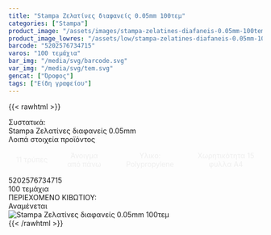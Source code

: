 ```yaml
---
title: "Stampa Ζελατίνες διαφανείς 0.05mm 100τεμ"
categories: ["Stampa"]
product_image: "/assets/images/stampa-zelatines-diafaneis-0.05mm-100tem.jpg"
product_image_lowres: "/assets/low/stampa-zelatines-diafaneis-0.05mm-100tem.jpg"
barcode: "5202576734715"
varos: "100 τεμάχια"
bar_img: "/media/svg/barcode.svg"
var_img: "/media/svg/tem.svg"
gencat: ["Όροφος"]
tags: ["Είδη γραφείου"]
---
```

{{< rawhtml >}}
<style>
    .stpinout {
    display: grid;
    grid-template-columns: auto auto auto auto;
    text-align: center;
    gap: 5px;
}
.stpin {
    
    display: flex;
    align-items: center;
    justify-content: center;
    padding: 15px;
    color: #eee;
}
    
    @media only screen and (max-width:700px) {
        

        .stpinout {
            grid-template-columns: auto;
           
    }
</style>
<div class="product"><div id="sistatika">Συστατικά:</div><div class="alltext">Stampa Ζελατίνες διαφανείς 0.05mm<br></div><div id="loipa">Λοιπά στοιχεία προϊόντος</div><div class="keno"></div>

<div class="stpinout sfwb"><div class="stpin sred">11 τρύπες</div><div class="stpin s444">Άνοιγμα από πάνω</div><div class="stpin sred ">Υλικο: Polypropylene</div><div class="stpin s444">Χωρητικότητα 15 φυλλα Α4</div></div>

<div class="keno"></div><div id="barcode"><div id="barimage1"></div><span id="bartext">5202576734715</span></div><div id="varos"><div id="temimg"></div><span id="varostext">100 τεμάχια</span></div><div id="kivotio">ΠΕΡΙΕΧΟΜΕΝΟ ΚΙΒΩΤΙΟΥ:<br>Αναμένεται</div><div class="pimg"><img alt="Stampa Ζελατίνες διαφανείς 0.05mm 100τεμ" title="Stampa Ζελατίνες διαφανείς 0.05mm 100τεμ" src="/assets/images/stampa-zelatines-diafaneis-0.05mm-100tem.jpg"></div></div>
{{< /rawhtml >}}


